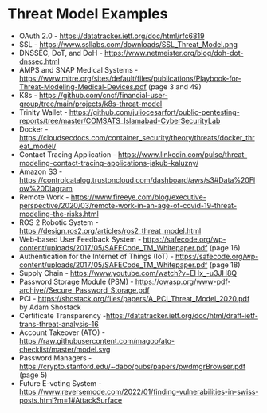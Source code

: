# Threat Model Examples

* OAuth 2.0 - https://datatracker.ietf.org/doc/html/rfc6819
* SSL - https://www.ssllabs.com/downloads/SSL_Threat_Model.png 
* DNSSEC, DoT, and DoH - https://www.netmeister.org/blog/doh-dot-dnssec.html
* AMPS and SNAP Medical Systems - https://www.mitre.org/sites/default/files/publications/Playbook-for-Threat-Modeling-Medical-Devices.pdf (page 3 and 49)
* K8s - https://github.com/cncf/financial-user-group/tree/main/projects/k8s-threat-model 
* Trinity Wallet - https://github.com/juliocesarfort/public-pentesting-reports/tree/master/COMSATS_Islamabad-CyberSecurityLab
* Docker - https://cloudsecdocs.com/container_security/theory/threats/docker_threat_model/
* Contact Tracing Application - https://www.linkedin.com/pulse/threat-modeling-contact-tracing-applications-jakub-kaluzny/
* Amazon S3 - https://controlcatalog.trustoncloud.com/dashboard/aws/s3#Data%20Flow%20Diagram 
* Remote Work - https://www.fireeye.com/blog/executive-perspective/2020/03/remote-work-in-an-age-of-covid-19-threat-modeling-the-risks.html
* ROS 2 Robotic System - https://design.ros2.org/articles/ros2_threat_model.html
* Web-based User Feedback System - https://safecode.org/wp-content/uploads/2017/05/SAFECode_TM_Whitepaper.pdf (page 16)
* Authentication for the Internet of Things (IoT) - https://safecode.org/wp-content/uploads/2017/05/SAFECode_TM_Whitepaper.pdf (page 18)
* Supply Chain - https://www.youtube.com/watch?v=EHx_-u3JH8Q 
* Password Storage Module (PSM) - https://owasp.org/www-pdf-archive//Secure_Password_Storage.pdf 
* PCI - https://shostack.org/files/papers/A_PCI_Threat_Model_2020.pdf by Adam	Shostack
* Certificate Transparency -https://datatracker.ietf.org/doc/html/draft-ietf-trans-threat-analysis-16 
* Account Takeover (ATO) - https://raw.githubusercontent.com/magoo/ato-checklist/master/model.svg
* Password Managers - https://crypto.stanford.edu/~dabo/pubs/papers/pwdmgrBrowser.pdf (page 5)
* Future E-voting System - https://www.reversemode.com/2022/01/finding-vulnerabilities-in-swiss-posts.html?m=1#AttackSurface
